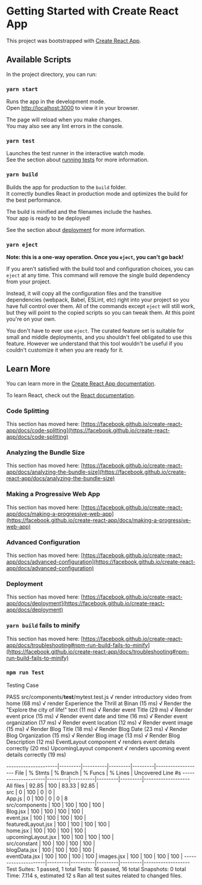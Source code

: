# Getting Started with Create React App

This project was bootstrapped with [Create React App](https://github.com/facebook/create-react-app).

## Available Scripts

In the project directory, you can run:

### `yarn start`

Runs the app in the development mode.\
Open [http://localhost:3000](http://localhost:3000) to view it in your browser.

The page will reload when you make changes.\
You may also see any lint errors in the console.

### `yarn test`

Launches the test runner in the interactive watch mode.\
See the section about [running tests](https://facebook.github.io/create-react-app/docs/running-tests) for more information.

### `yarn build`

Builds the app for production to the `build` folder.\
It correctly bundles React in production mode and optimizes the build for the best performance.

The build is minified and the filenames include the hashes.\
Your app is ready to be deployed!

See the section about [deployment](https://facebook.github.io/create-react-app/docs/deployment) for more information.

### `yarn eject`

**Note: this is a one-way operation. Once you `eject`, you can't go back!**

If you aren't satisfied with the build tool and configuration choices, you can `eject` at any time. This command will remove the single build dependency from your project.

Instead, it will copy all the configuration files and the transitive dependencies (webpack, Babel, ESLint, etc) right into your project so you have full control over them. All of the commands except `eject` will still work, but they will point to the copied scripts so you can tweak them. At this point you're on your own.

You don't have to ever use `eject`. The curated feature set is suitable for small and middle deployments, and you shouldn't feel obligated to use this feature. However we understand that this tool wouldn't be useful if you couldn't customize it when you are ready for it.

## Learn More

You can learn more in the [Create React App documentation](https://facebook.github.io/create-react-app/docs/getting-started).

To learn React, check out the [React documentation](https://reactjs.org/).

### Code Splitting

This section has moved here: [https://facebook.github.io/create-react-app/docs/code-splitting](https://facebook.github.io/create-react-app/docs/code-splitting)

### Analyzing the Bundle Size

This section has moved here: [https://facebook.github.io/create-react-app/docs/analyzing-the-bundle-size](https://facebook.github.io/create-react-app/docs/analyzing-the-bundle-size)

### Making a Progressive Web App

This section has moved here: [https://facebook.github.io/create-react-app/docs/making-a-progressive-web-app](https://facebook.github.io/create-react-app/docs/making-a-progressive-web-app)

### Advanced Configuration

This section has moved here: [https://facebook.github.io/create-react-app/docs/advanced-configuration](https://facebook.github.io/create-react-app/docs/advanced-configuration)

### Deployment

This section has moved here: [https://facebook.github.io/create-react-app/docs/deployment](https://facebook.github.io/create-react-app/docs/deployment)

### `yarn build` fails to minify

This section has moved here: [https://facebook.github.io/create-react-app/docs/troubleshooting#npm-run-build-fails-to-minify](https://facebook.github.io/create-react-app/docs/troubleshooting#npm-run-build-fails-to-minify)

### `npm run Test`

Testing Case

 PASS  src/components/__test__/mytest.test.js
  √ render introductory video from home (68 ms)
  √ render Experience the Thrill at Binan (15 ms)
  √ Render the "Explore the city of life!" text (11 ms)
  √ Render event Title (29 ms)
  √ Render event price (15 ms)
  √ Render event date and time (16 ms)
  √ Render event organization (17 ms)
  √ Render event location (12 ms)
  √ Render event image (15 ms)
  √ Render Blog Title (18 ms)
  √ Render Blog Date (23 ms)
  √ Render Blog Organization (15 ms)
  √ Render Blog image (13 ms)
  √ Render Blog Description (12 ms)
  EventLayout component
    √ renders event details correctly (20 ms)
  UpcomingLayout component
    √ renders upcoming event details correctly (19 ms)

---------------------|---------|----------|---------|---------|-------------------
File                 | % Stmts | % Branch | % Funcs | % Lines | Uncovered Line #s 
---------------------|---------|----------|---------|---------|-------------------
All files            |   92.85 |      100 |   83.33 |   92.85 |                   
 src                 |       0 |      100 |       0 |       0 |                   
  App.js             |       0 |      100 |       0 |       0 | 8                 
 src/components      |     100 |      100 |     100 |     100 |                   
  Blog.jsx           |     100 |      100 |     100 |     100 |                   
  event.jsx          |     100 |      100 |     100 |     100 |                   
  featuredLayout.jsx |     100 |      100 |     100 |     100 |                   
  home.jsx           |     100 |      100 |     100 |     100 |                   
  upcomingLayout.jsx |     100 |      100 |     100 |     100 |                   
 src/constant        |     100 |      100 |     100 |     100 |                   
  blogData.jsx       |     100 |      100 |     100 |     100 |                   
  eventData.jsx      |     100 |      100 |     100 |     100 | 
  images.jsx         |     100 |      100 |     100 |     100 | 
---------------------|---------|----------|---------|---------|-------------------
Test Suites: 1 passed, 1 total
Tests:       16 passed, 16 total
Snapshots:   0 total
Time:        7.114 s, estimated 12 s
Ran all test suites related to changed files.
